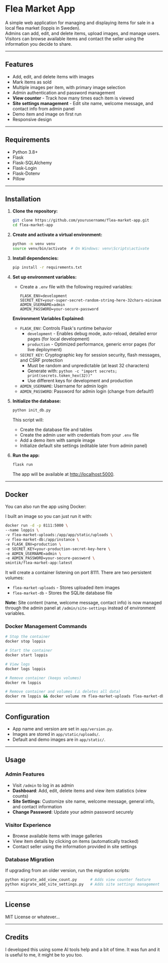 # Flea Market App

A simple web application for managing and displaying items for sale in a local flea market (loppis in Sweden).  
Admins can add, edit, and delete items, upload images, and manage users.  
Visitors can browse available items and contact the seller using the information you decide to share. 

---

## Features

- Add, edit, and delete items with images
- Mark items as sold
- Multiple images per item, with primary image selection
- Admin authentication and password management
- **View counter** - Track how many times each item is viewed
- **Site settings management** - Edit site name, welcome message, and contact info from admin panel
- Demo item and image on first run
- Responsive design

---

## Requirements

- Python 3.8+
- Flask
- Flask-SQLAlchemy
- Flask-Login
- Flask-Dotenv
- Pillow

---

## Installation

1. **Clone the repository:**
   ```sh
   git clone https://github.com/yourusername/flea-market-app.git
   cd flea-market-app
   ```

2. **Create and activate a virtual environment:**
   ```sh
   python -m venv venv
   source venv/bin/activate  # On Windows: venv\Scripts\activate
   ```

3. **Install dependencies:**
   ```sh
   pip install -r requirements.txt
   ```

4. **Set up environment variables:**
   - Create a `.env` file with the following required variables:
     ```
     FLASK_ENV=development
     SECRET_KEY=your-super-secret-random-string-here-32chars-minimum
     ADMIN_USERNAME=admin
     ADMIN_PASSWORD=your-secure-password
     ```
   
   **Environment Variables Explained:**
   - `FLASK_ENV`: Controls Flask's runtime behavior
     - `development` - Enables debug mode, auto-reload, detailed error pages (for local development)
     - `production` - Optimized performance, generic error pages (for live deployment)
   - `SECRET_KEY`: Cryptographic key for session security, flash messages, and CSRF protection
     - Must be random and unpredictable (at least 32 characters)
     - Generate with: `python -c "import secrets; print(secrets.token_hex(32))"`
     - Use different keys for development and production
   - `ADMIN_USERNAME`: Username for admin login
   - `ADMIN_PASSWORD`: Password for admin login (change from default!)

5. **Initialize the database:**
   ```sh
   python init_db.py
   ```
   This script will:
   - Create the database file and tables
   - Create the admin user with credentials from your `.env` file
   - Add a demo item with sample image
   - Initialize default site settings (editable later from admin panel)

6. **Run the app:**
   ```sh
   flask run
   ```
   The app will be available at [http://localhost:5000](http://localhost:5000).

---

## Docker

You can also run the app using Docker:

I built an image so you can just run it with:

```sh
docker run -d -p 8111:5000 \
--name loppis \
-v flea-market-uploads:/app/app/static/uploads \
-v flea-market-db:/app/instance \
-e FLASK_ENV=production \
-e SECRET_KEY=your-production-secret-key-here \
-e ADMIN_USERNAME=admin \
-e ADMIN_PASSWORD=your-secure-password \
smintik/flea-market-app:latest
```
It will create a container listening on port 8111. There are two persistent volumes:
- `flea-market-uploads` - Stores uploaded item images
- `flea-market-db` - Stores the SQLite database file

**Note:** Site content (name, welcome message, contact info) is now managed through the admin panel at `/admin/site-settings` instead of environment variables.

### Docker Management Commands
```sh
# Stop the container
docker stop loppis

# Start the container
docker start loppis

# View logs
docker logs loppis

# Remove container (keeps volumes)
docker rm loppis

# Remove container and volumes (⚠️ deletes all data)
docker rm loppis && docker volume rm flea-market-uploads flea-market-db
``` 

---

## Configuration

- App name and version are set in `app/version.py`.
- Images are stored in `app/static/uploads/`.
- Default and demo images are in `app/static/`.

---

## Usage

### Admin Features
- Visit `/admin` to log in as admin
- **Dashboard**: Add, edit, delete items and view item statistics (view counts)
- **Site Settings**: Customize site name, welcome message, general info, and contact information
- **Change Password**: Update your admin password securely

### Visitor Experience
- Browse available items with image galleries
- View item details by clicking on items (automatically tracked)
- Contact seller using the information provided in site settings

### Database Migration
If upgrading from an older version, run the migration scripts:
```sh
python migrate_add_view_count.py      # Adds view counter feature
python migrate_add_site_settings.py   # Adds site settings management
```

---

## License

MIT License or whatever...

---

## Credits

I developed this using some AI tools help and a bit of time. It was fun and it is useful to me, it might be to you too. 
